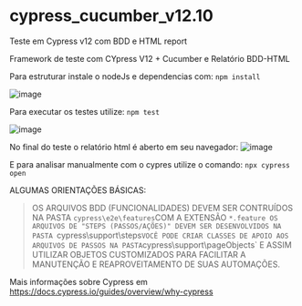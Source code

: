 # cypress_cucumber_v12.10
Teste em Cypress v12 com BDD e HTML report


Framework de teste com CYpress V12 + Cucumber  e Relatório BDD-HTML

Para estruturar instale o nodeJs e dependencias com: `npm install`

![image](https://user-images.githubusercontent.com/33332202/234979603-787341db-bd09-4636-bbe1-46485b25b033.png)


Para executar os testes utilize: `npm test` 

![image](https://user-images.githubusercontent.com/33332202/234979796-683833ca-cd16-467a-8596-53aa5908ae28.png)


No final do teste o relatório html é aberto em seu navegador:
![image](https://user-images.githubusercontent.com/33332202/234980006-c9a4203c-221b-4f46-ba79-9a156cd06af5.png)


E para analisar manualmente com o cypres utilize o comando: `npx cypress open`

ALGUMAS ORIENTAÇÕES BÁSICAS:

> OS ARQUIVOS BDD (FUNCIONALIDADES) DEVEM SER CONTRUÍDOS NA PASTA `cypress\e2e\features`COM A EXTENSÃO `*.feature
> OS ARQUIVOS DE "STEPS (PASSOS/AÇÕES)" DEVEM SER DESENVOLVIDOS NA PASTA `cypress\support\steps`
> VOCÊ PODE CRIAR CLASSES DE APOIO AOS ARQUIVOS DE PASSOS NA PASTA `cypress\support\pageObjects` E ASSIM UTILIZAR OBJETOS CUSTOMIZADOS PARA FACILITAR A MANUTENÇÃO E REAPROVEITAMENTO DE SUAS AUTOMAÇÕES.


Mais informações sobre Cypress em  https://docs.cypress.io/guides/overview/why-cypress 
